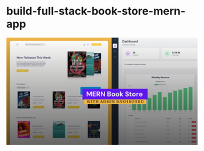 # build-full-stack-book-store-mern-app
![full-stack-book-store-mern-project](/frontend/src/assets/github-cover.png)

